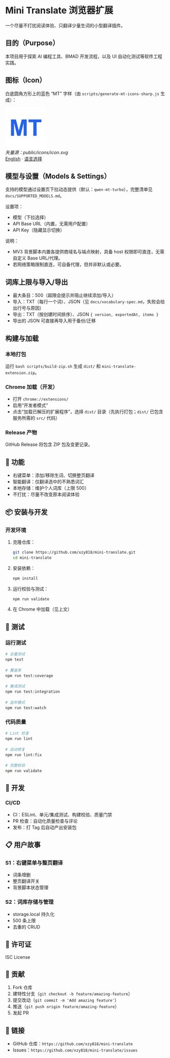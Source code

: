# Mini Translate 浏览器扩展

一个尽量不打扰阅读体验、只翻译少量生词的小型翻译插件。

## 目的（Purpose）

本项目用于探索 AI 编程工具、BMAD 开发流程，以及 UI 自动化测试等软件工程实践。

## 图标（Icon）

白底圆角方形上的蓝色 “MT” 字样（由 `scripts/generate-mt-icons-sharp.js` 生成）：

<p>
  <img src="public/icons/icon-128.png" alt="Mini Translate Icon" width="128" height="128"/>
  <br/>
  <em>矢量源：public/icons/icon.svg</em>
  <br/>
  <a href="./README.en.md">English</a>
  ·
  <a href="./README.md">语言选择</a>
</p>

## 模型与设置（Models & Settings）

支持的模型通过设置页下拉动态提供（默认：`qwen-mt-turbo`），完整清单见 `docs/SUPPORTED_MODELS.md`。

设置项：
- 模型（下拉选择）
- API Base URL（内置，无需用户配置）
- API Key（隐藏显示切换）

说明：
- MV3 背景脚本内置各提供商域名与端点映射，具备 host 权限即可直连，无需自定义 Base URL/代理。
- 若网络策略限制直连，可自备代理，但并非默认或必要。

## 词库上限与导入/导出

- 最大条目：500（超限会提示并阻止继续添加/导入）
- 导入：TXT（每行一个词）、JSON（见 `docs/vocabulary-spec.md`，失败会给出行号与原因）
- 导出：TXT（按创建时间排序）、JSON `{ version, exportedAt, items }`
- 导出的 JSON 可直接再导入用于备份/迁移

## 构建与加载

### 本地打包
运行 `bash scripts/build-zip.sh` 生成 `dist/` 和 `mini-translate-extension.zip`。

### Chrome 加载（开发）
- 打开 `chrome://extensions/`
- 启用“开发者模式”
- 点击“加载已解压的扩展程序”，选择 `dist/` 目录（先执行打包；`dist/` 已包含服务所需的 `src/` 代码）

### Release 产物
GitHub Release 将包含 ZIP 包及变更记录。

## 🚀 功能

- 右键菜单：添加/移除生词、切换整页翻译
- 智能翻译：仅翻译选中的不熟悉词汇
- 本地存储：维护个人词库（上限 500）
- 不打扰：尽量不改变原本阅读体验

## 📦 安装与开发

### 开发环境

1. 克隆仓库：
   ```bash
   git clone https://github.com/xzy818/mini-translate.git
   cd mini-translate
   ```

2. 安装依赖：
   ```bash
   npm install
   ```

3. 运行校验与测试：
   ```bash
   npm run validate
   ```

4. 在 Chrome 中加载（见上文）

## 🧪 测试

### 运行测试
```bash
# 全量测试
npm test

# 覆盖率
npm run test:coverage

# 集成测试
npm run test:integration

# 监听模式
npm run test:watch
```

### 代码质量
```bash
# Lint 检查
npm run lint

# 自动修复
npm run lint:fix

# 完整校验
npm run validate
```

## 🔧 开发

### CI/CD

- CI：ESLint、单元/集成测试、构建校验、质量门禁
- PR 检查：自动化质量检查与评论
- 发布：打 Tag 后自动产出安装包

## 📋 用户故事

### S1：右键菜单与整页翻译
- 词条增删
- 整页翻译开关
- 背景脚本状态管理

### S2：词库存储与管理
- storage.local 持久化
- 500 条上限
- 去重的 CRUD



## 📄 许可证

ISC License

## 🤝 贡献

1. Fork 仓库
2. 建特性分支（`git checkout -b feature/amazing-feature`）
3. 提交改动（`git commit -m 'Add amazing feature'`）
4. 推送（`git push origin feature/amazing-feature`）
5. 发起 PR

## 🔗 链接

- GitHub 仓库：`https://github.com/xzy818/mini-translate`
- Issues：`https://github.com/xzy818/mini-translate/issues`

